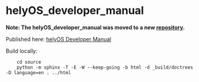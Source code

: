 # helyOS_developer_manual

**Note: The helyOS_developer_manual was moved to a new [repository](https://github.com/helyOSFramework/helyos-documentation).**


Published here: [helyOS Developer Manual](https://helyos-manual.readthedocs.io/en/latest/)


Build locally:

```
    cd source
    python -m sphinx -T -E -W --keep-going -b html -d _build/doctrees -D language=en . ../html
```

